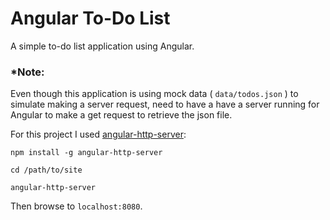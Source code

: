 # Angular To-Do List

A simple to-do list application using Angular.

### *Note: 
Even though this application is using mock data ( `data/todos.json` ) to simulate making a server request, need to have a have a server running for Angular to make a get request to retrieve the json file.


For this project I used 
[angular-http-server](https://www.npmjs.com/package/angular-http-server):

`npm install -g angular-http-server`

`cd /path/to/site`

`angular-http-server`

Then browse to `localhost:8080`.
